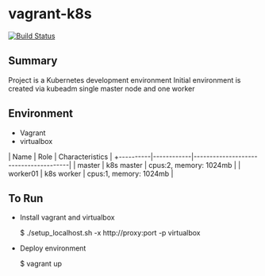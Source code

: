 # vagrant-k8s

[![Build Status](https://travis-ci.com/dlux/vagrant-k8s.svg?branch=master)](https://travis-ci.com/dlux/vagrant-k8s)

## Summary

Project is a Kubernetes development environment
Initial environment is created via kubeadm single master node and one worker

## Environment

- Vagrant
- virtualbox


| Name     | Role       |  Characteristics                      |
+----------|------------|---------------------------------------|
| master   | k8s master | cpus:2, memory: 1024mb                |
| worker01 | k8s worker | cpus:1, memory: 1024mb                |


## To Run

- Install vagrant and virtualbox

    $ ./setup_localhost.sh -x http://proxy:port -p virtualbox

- Deploy environment

    $ vagrant up

